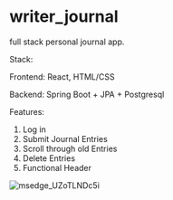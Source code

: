 # writer_journal
full stack personal journal app.

Stack:

Frontend: React, HTML/CSS

Backend: Spring Boot + JPA + Postgresql

Features:
1. Log in
2. Submit Journal Entries
3. Scroll through old Entries
4. Delete Entries
5. Functional Header

![msedge_UZoTLNDc5i](https://github.com/user-attachments/assets/7fdeb609-872c-4710-991e-11d76f8a63f0)
